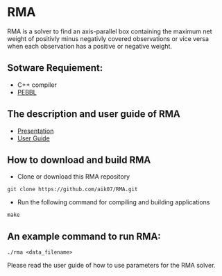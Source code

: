 # RMA

RMA is a solver to find an axis-parallel box containing the maximum net
weight of positivly minus negativly covered observations or vice versa
when each observation has a positive or negative weight. 

## Sotware Requiement:
* C++ compiler
* [PEBBL](https://software.sandia.gov/trac/acro/wiki/Example/Building/acro-pebbl)

## The description and user guide of RMA
* [Presentation](https://github.com/aik07/RMA/blob/master/RMA_slides.pdf)
* [User Guide](https://github.com/aik07/RMA/blob/master/RMA_user_guide.pdf)

## How to download and build RMA

* Clone or download this RMA repository
```
git clone https://github.com/aik07/RMA.git
```
* Run the following command for compiling and building applications
```
make
```

## An example command to run RMA:
```
./rma <data_filename>
```
Please read the user guide of how to use parameters for the RMA solver.
